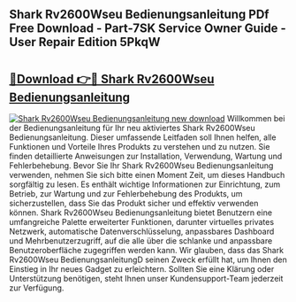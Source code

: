 ## Shark Rv2600Wseu Bedienungsanleitung PDf Free Download - Part-7SK Service Owner Guide - User Repair Edition 5PkqW

# <h2><a href="http://df09qp.blite.top/?on=Shark+Rv2600Wseu+Bedienungsanleitung">🔗Download 👉🔴 Shark Rv2600Wseu Bedienungsanleitung</a></h2>

[![Shark Rv2600Wseu Bedienungsanleitung new download](https://i.imgur.com/lujVjoI.png)](http://df09qp.blite.top/?on=Shark+Rv2600Wseu+Bedienungsanleitung)
Willkommen bei der Bedienungsanleitung für Ihr neu aktiviertes Shark Rv2600Wseu Bedienungsanleitung. Dieser umfassende Leitfaden soll Ihnen helfen, alle Funktionen und Vorteile Ihres Produkts zu verstehen und zu nutzen. Sie finden detaillierte Anweisungen zur Installation, Verwendung, Wartung und Fehlerbehebung. Bevor Sie Ihr Shark Rv2600Wseu Bedienungsanleitung verwenden, nehmen Sie sich bitte einen Moment Zeit, um dieses Handbuch sorgfältig zu lesen. Es enthält wichtige Informationen zur Einrichtung, zum Betrieb, zur Wartung und zur Fehlerbehebung des Produkts, um sicherzustellen, dass Sie das Produkt sicher und effektiv verwenden können. Shark Rv2600Wseu Bedienungsanleitung bietet Benutzern eine umfangreiche Palette erweiterter Funktionen, darunter virtuelles privates Netzwerk, automatische Datenverschlüsselung, anpassbares Dashboard und Mehrbenutzerzugriff, auf die alle über die schlanke und anpassbare Benutzeroberfläche zugegriffen werden kann. Wir glauben, dass das Shark Rv2600Wseu BedienungsanleitungD seinen Zweck erfüllt hat, um Ihnen den Einstieg in Ihr neues Gadget zu erleichtern. Sollten Sie eine Klärung oder Unterstützung benötigen, steht Ihnen unser Kundensupport-Team jederzeit zur Verfügung.
